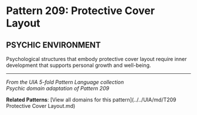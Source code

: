 # Pattern 209: Protective Cover Layout

## PSYCHIC ENVIRONMENT

Psychological structures that embody protective cover layout require inner development that supports personal growth and well-being.

---

*From the UIA 5-fold Pattern Language collection*  
*Psychic domain adaptation of Pattern 209*

**Related Patterns**: [View all domains for this pattern](../../UIA/md/T209 Protective Cover Layout.md)
